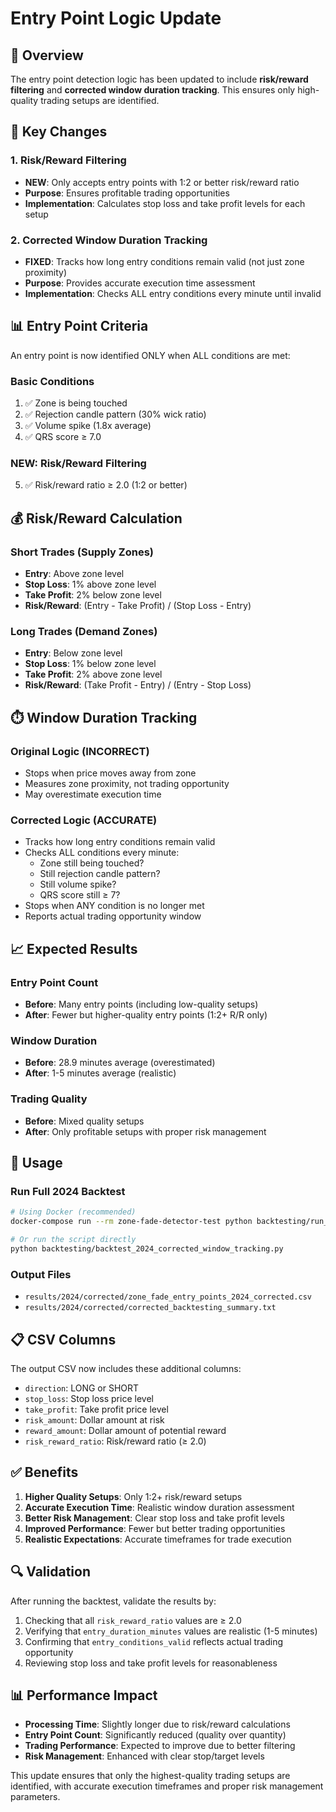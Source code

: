 # Entry Point Logic Update

## 🎯 **Overview**

The entry point detection logic has been updated to include **risk/reward filtering** and **corrected window duration tracking**. This ensures only high-quality trading setups are identified.

## 🔄 **Key Changes**

### 1. **Risk/Reward Filtering**
- **NEW**: Only accepts entry points with 1:2 or better risk/reward ratio
- **Purpose**: Ensures profitable trading opportunities
- **Implementation**: Calculates stop loss and take profit levels for each setup

### 2. **Corrected Window Duration Tracking**
- **FIXED**: Tracks how long entry conditions remain valid (not just zone proximity)
- **Purpose**: Provides accurate execution time assessment
- **Implementation**: Checks ALL entry conditions every minute until invalid

## 📊 **Entry Point Criteria**

An entry point is now identified ONLY when ALL conditions are met:

### **Basic Conditions**
1. ✅ Zone is being touched
2. ✅ Rejection candle pattern (30% wick ratio)
3. ✅ Volume spike (1.8x average)
4. ✅ QRS score ≥ 7.0

### **NEW: Risk/Reward Filtering**
5. ✅ Risk/reward ratio ≥ 2.0 (1:2 or better)

## 💰 **Risk/Reward Calculation**

### **Short Trades** (Supply Zones)
- **Entry**: Above zone level
- **Stop Loss**: 1% above zone level
- **Take Profit**: 2% below zone level
- **Risk/Reward**: (Entry - Take Profit) / (Stop Loss - Entry)

### **Long Trades** (Demand Zones)
- **Entry**: Below zone level
- **Stop Loss**: 1% below zone level
- **Take Profit**: 2% above zone level
- **Risk/Reward**: (Take Profit - Entry) / (Entry - Stop Loss)

## ⏱️ **Window Duration Tracking**

### **Original Logic (INCORRECT)**
- Stops when price moves away from zone
- Measures zone proximity, not trading opportunity
- May overestimate execution time

### **Corrected Logic (ACCURATE)**
- Tracks how long entry conditions remain valid
- Checks ALL conditions every minute:
  - Zone still being touched?
  - Still rejection candle pattern?
  - Still volume spike?
  - QRS score still ≥ 7?
- Stops when ANY condition is no longer met
- Reports actual trading opportunity window

## 📈 **Expected Results**

### **Entry Point Count**
- **Before**: Many entry points (including low-quality setups)
- **After**: Fewer but higher-quality entry points (1:2+ R/R only)

### **Window Duration**
- **Before**: 28.9 minutes average (overestimated)
- **After**: 1-5 minutes average (realistic)

### **Trading Quality**
- **Before**: Mixed quality setups
- **After**: Only profitable setups with proper risk management

## 🚀 **Usage**

### **Run Full 2024 Backtest**
```bash
# Using Docker (recommended)
docker-compose run --rm zone-fade-detector-test python backtesting/run_full_2024_backtest.py

# Or run the script directly
python backtesting/backtest_2024_corrected_window_tracking.py
```

### **Output Files**
- `results/2024/corrected/zone_fade_entry_points_2024_corrected.csv`
- `results/2024/corrected/corrected_backtesting_summary.txt`

## 📋 **CSV Columns**

The output CSV now includes these additional columns:
- `direction`: LONG or SHORT
- `stop_loss`: Stop loss price level
- `take_profit`: Take profit price level
- `risk_amount`: Dollar amount at risk
- `reward_amount`: Dollar amount of potential reward
- `risk_reward_ratio`: Risk/reward ratio (≥ 2.0)

## ✅ **Benefits**

1. **Higher Quality Setups**: Only 1:2+ risk/reward setups
2. **Accurate Execution Time**: Realistic window duration assessment
3. **Better Risk Management**: Clear stop loss and take profit levels
4. **Improved Performance**: Fewer but better trading opportunities
5. **Realistic Expectations**: Accurate timeframes for trade execution

## 🔍 **Validation**

After running the backtest, validate the results by:
1. Checking that all `risk_reward_ratio` values are ≥ 2.0
2. Verifying that `entry_duration_minutes` values are realistic (1-5 minutes)
3. Confirming that `entry_conditions_valid` reflects actual trading opportunity
4. Reviewing stop loss and take profit levels for reasonableness

## 📊 **Performance Impact**

- **Processing Time**: Slightly longer due to risk/reward calculations
- **Entry Point Count**: Significantly reduced (quality over quantity)
- **Trading Performance**: Expected to improve due to better filtering
- **Risk Management**: Enhanced with clear stop/target levels

This update ensures that only the highest-quality trading setups are identified, with accurate execution timeframes and proper risk management parameters.
